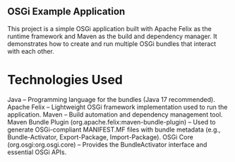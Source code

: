 ## OSGi Example Application
This project is a simple OSGi application built with Apache Felix as the runtime framework and Maven as the build and dependency manager.
It demonstrates how to create and run multiple OSGi bundles that interact with each other.
# Technologies Used
  Java – Programming language for the bundles (Java 17 recommended).
  Apache Felix – Lightweight OSGi framework implementation used to run the application.
  Maven – Build automation and dependency management tool.
  Maven Bundle Plugin (org.apache.felix:maven-bundle-plugin) – Used to generate OSGi-compliant MANIFEST.MF files with bundle metadata (e.g., Bundle-Activator, Export-Package, Import-Package).
  OSGi Core (org.osgi:org.osgi.core) – Provides the BundleActivator interface and essential OSGi APIs.
